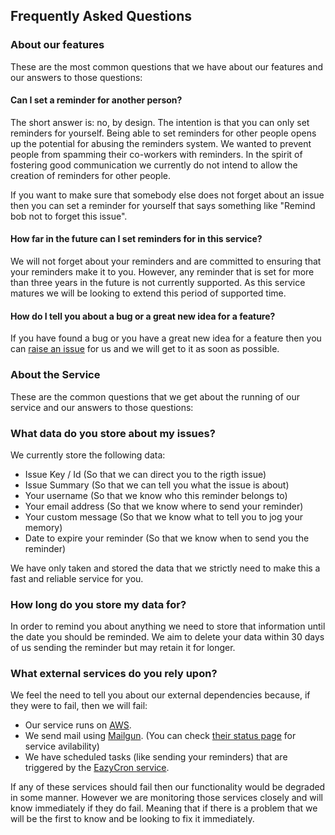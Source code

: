 ## Frequently Asked Questions

### About our features

These are the most common questions that we have about our features and our answers to those
questions:

#### Can I set a reminder for another person?

The short answer is: no, by design. The intention is that you can only set reminders for yourself. Being able 
to set reminders for other people opens up the potential for abusing the reminders system. 
We wanted to prevent people from spamming their co-workers with reminders. In the spirit of 
fostering good communication we currently do not intend to allow the creation of reminders for 
other people.

If you want to make sure that somebody else does not forget about an issue then you can
set a reminder for yourself that says something like "Remind bob not to forget this issue".

#### How far in the future can I set reminders for in this service?

We will not forget about your reminders and are committed to ensuring that your reminders make it to 
you. However, any reminder that is set for more than three years in the future is not currently
supported. As this service matures we will be looking to extend this period of supported time.

#### How do I tell you about a bug or a great new idea for a feature?

If you have found a bug or you have a great new idea for a feature then you can [raise an issue][1]
for us and we will get to it as soon as possible.

### About the Service

These are the common questions that we get about the running of our service and our answers to those
questions:

### What data do you store about my issues?

We currently store the following data:

 - Issue Key / Id (So that we can direct you to the rigth issue)
 - Issue Summary (So that we can tell you what the issue is about)
 - Your username (So that we know who this reminder belongs to)
 - Your email address (So that we know where to send your reminder)
 - Your custom message (So that we know what to tell you to jog your memory)
 - Date to expire your reminder (So that we know when to send you the reminder)

We have only taken and stored the data that we strictly need to make this a fast and reliable
service for you.

### How long do you store my data for?

In order to remind you about anything we need to store that information until the date you should be
reminded. We aim to delete your data within 30 days of us sending the reminder but may retain it for
longer.

### What external services do you rely upon?

We feel the need to tell you about our external dependencies because, if they were to fail, then we
will fail:

 - Our service runs on [AWS][5].
 - We send mail using [Mailgun][2]. (You can check [their status page][3] for service avilability) 
 - We have scheduled tasks (like sending your reminders) that are triggered by the [EazyCron service][4].

If any of these services should fail then our functionality would be degraded in some manner.
However we are monitoring those services closely and will know immediately if they do fail. Meaning
that if there is a problem that we will be the first to know and be looking to fix it immediately.

 [1]: /redirect/raise-issue
 [2]: http://www.mailgun.com/
 [3]: http://status.mailgun.com/
 [4]: http://www.easycron.com/
 [5]: http://aws.amazon.com/
